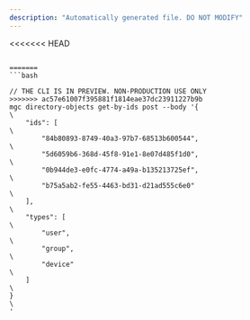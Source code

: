 ```yaml
---
description: "Automatically generated file. DO NOT MODIFY"
---
```


<<<<<<< HEAD
```cli

=======
```bash

// THE CLI IS IN PREVIEW. NON-PRODUCTION USE ONLY
>>>>>>> ac57e61007f395881f1814eae37dc23911227b9b
mgc directory-objects get-by-ids post --body '{\
    "ids": [\
        "84b80893-8749-40a3-97b7-68513b600544",\
        "5d6059b6-368d-45f8-91e1-8e07d485f1d0",\
        "0b944de3-e0fc-4774-a49a-b135213725ef",\
        "b75a5ab2-fe55-4463-bd31-d21ad555c6e0"\
    ],\
    "types": [\
        "user",\
        "group",\
        "device"\
    ]\
}\
'

```